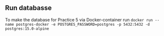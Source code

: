 ## Run databasse
To make the database for Practice 5 via Docker-container run 
` docker run --name postgres-docker -e POSTGRES_PASSWORD=postgres -p 5432:5432 -d postgres:15.0-alpine `
